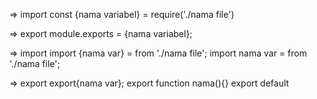 <!-- ====== jika format file .js ====== -->
=> import
    const {nama variabel} = require('./nama file')

=> export 
    module.exports = {nama variabel};



<!-- ====== jika format file .mjs .jsx ====== -->
=> import 
    import {nama var} = from './nama file';
    import nama var = from './nama file';

=> export 
    export{nama var};
    export function nama(){}
    export default 